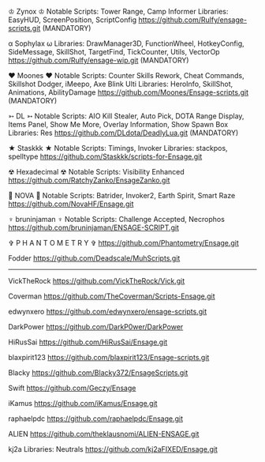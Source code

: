 
♔ Zynox ♔
Notable Scripts: Tower Range, Camp Informer
Libraries: EasyHUD, ScreenPosition, ScriptConfig
https://github.com/Rulfy/ensage-scripts.git (MANDATORY)

α Sophylax ω
Libraries: DrawManager3D, FunctionWheel, HotkeyConfig, SideMessage, SkillShot, TargetFind, TickCounter, Utils, VectorOp
https://github.com/Rulfy/ensage-wip.git (MANDATORY)

♥ Moones ♥
Notable Scripts: Counter Skills Rework, Cheat Commands, Skillshot Dodger, iMeepo, Axe Blink Ulti
Libraries: HeroInfo, SkillShot, Animations, AbilityDamage
https://github.com/Moones/Ensage-scripts.git (MANDATORY)

➳ DL ➳
Notable Scripts: AIO Kill Stealer, Auto Pick, DOTA Range Display, Items Panel, Show Me More, Overlay Information, Show Spawn Box
Libraries: Res
https://github.com/DLdota/DeadlyLua.git (MANDATORY)

★ Staskkk ★
Notable Scripts: Timings, Invoker
Libraries: stackpos, spelltype
https://github.com/Staskkk/scripts-for-Ensage.git

☢ Hexadecimal ☢
Notable Scripts: Visibility Enhanced
https://github.com/RatchyZanko/EnsageZanko.git

🎲 NOVA 🎲
Notable Scripts: Batrider, Invoker2, Earth Spirit, Smart Raze
https://github.com/NovaHF/Ensage.git

♆ bruninjaman ♆
Notable Scripts: Challenge Accepted, Necrophos
https://github.com/bruninjaman/ENSAGE-SCRIPT.git

✞ P H A N T O M E T R Y ✞
https://github.com/Phantometry/Ensage.git

Fodder
https://github.com/Deadscale/MuhScripts.git

---

VickTheRock
https://github.com/VickTheRock/Vick.git

Coverman
https://github.com/TheCoverman/Scripts-Ensage.git 

edwynxero
https://github.com/edwynxero/ensage-scripts.git

DarkPower
https://github.com/DarkP0wer/DarkPower

HiRusSai
https://github.com/HiRusSai/Ensage.git

blaxpirit123
https://github.com/blaxpirit123/Ensage-scripts.git

Blacky
https://github.com/Blacky372/EnsageScripts.git

Swift
https://github.com/Geczy/Ensage

iKamus
https://github.com/iKamus/Ensage.git

raphaelpdc
https://github.com/raphaelpdc/Ensage.git

ALIEN
https://github.com/theklausnomi/ALIEN-ENSAGE.git

kj2a
Libraries: Neutrals
https://github.com/kj2aFIXED/Ensage.git
